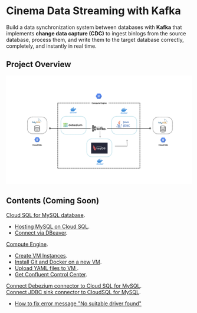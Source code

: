 # Cinema Data Streaming with Kafka

Build a data synchronization system between databases with **Kafka** that implements **change data capture (CDC)** to ingest binlogs from the source database, process them, and write them to the target database correctly, completely, and instantly in real time.

## Project Overview
![0](/images/01.png)

## Contents (Coming Soon)
[Cloud SQL for MySQL database](sections/01-cloud-sql-for-mysql-database.md).<br>
- [Hosting MySQL on Cloud SQL](sections/01-cloud-sql-for-mysql-database.md#Hosting-MySQL-on-Cloud-SQL).<br> 
- [Connect via DBeaver](sections/01-cloud-sql-for-mysql-database.md#Connect-via-DBeaver).<br>

[Compute Engine](sections/02-compute-engine.md).<br> 
- [Create VM Instances](sections/02-compute-engine.md).<br>
- [Install Git and Docker on a new VM](sections/02-compute-engine.md).<br>
- [Upload YAML files to VM ](sections/02-compute-engine.md).<br>
- [Get Confluent Control Center](sections/02-compute-engine.md).<br>

[Connect Debezium connector to Cloud SQL for MySQL](sections/02-compute-engine.md).<br>
[Connect JDBC sink connector to CloudSQL for MySQL](sections/02-compute-engine.md).<br>
- [How to fix error message "No suitable driver found"](sections/02-compute-engine.md)<br>




